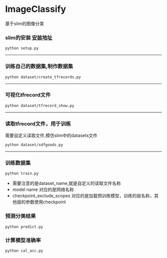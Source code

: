 # ImageClassify
基于slim的图像分类

### slim的安装 [安装地址](https://github.com/tensorflow/models/tree/master/research/slim)
```
python setup.py
```
---



### 训练自己的数据集,制作数据集
```
python dataset/create_tfrecords.py
```
----


### 可视化tfrecord文件

```
python dataset/tfrecord_show.py
```
---


### 读取tfrecord文件，用于训练
需要自定义读取文件,模仿slim中的datasets文件
````
python dataset/sdfgoods.py
````
---

### 训练数据集
```
python train.py
```
* 需要注意的是dataset_name,就是自定义的读取文件名称
* model name 对应的是网络名称
* checkpoint_exclude_scopes 对应的是加载预训练模型，训练的层名称，其他层的参数使用checkpoint


### 预测分类结果
```
python predict.py
```

### 计算模型准确率
```
python cal_acc.py
```